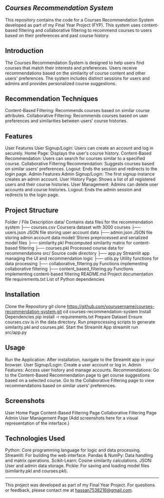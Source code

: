 ***Courses Recommendation System***
----------------------------------------------------------------------------------------------------------------------------------------------------------------------
This repository contains the code for a Courses Recommendation System developed as part of my Final Year Project (FYP). This system uses content-based filtering and collaborative filtering to recommend courses to users based on their preferences and past course history.

**Introduction**
----------------------------------------------------------------------------------------------------------------------------------------------------------------------
The Courses Recommendation System is designed to help users find courses that match their interests and preferences. Users receive recommendations based on the similarity of course content and other users' preferences. The system includes distinct sessions for users and admins and provides personalized course suggestions.

Recommendation Techniques
----------------------------------------------------------------------------------------------------------------------------------------------------------------------
Content-Based Filtering: Recommends courses based on similar course attributes.
Collaborative Filtering: Recommends courses based on user preferences and similarities between users’ course histories.

**Features**
----------------------------------------------------------------------------------------------------------------------------------------------------------------------
User Features
User Signup/Login: Users can create an account and log in securely.
Home Page: Displays the user's course history.
Content-Based Recommendation: Users can search for courses similar to a specified course.
Collaborative Filtering Recommendation: Suggests courses based on similar users' preferences.
Logout: Ends the session and redirects to the login page.
Admin Features
Admin Signup/Login: The first signup instance creates an admin account.
User History Page: Shows a list of all registered users and their course histories.
User Management: Admins can delete user accounts and course histories.
Logout: Ends the admin session and redirects to the login page.

**Project Structure**
----------------------------------------------------------------------------------------------------------------------------------------------------------------------
Folder / File	Description
data/	Contains data files for the recommendation system
├── courses.csv	Coursera dataset with 3000 courses
├── users.json	JSON file storing user account data
├── admin.json	JSON file storing admin account data
model/	Stores preprocessed and serialized model files
├── similarity.pkl	Precomputed similarity matrix for content-based filtering
├── courses.pkl	Processed course data for recommendations
src/	Source code directory
├── app.py	Streamlit app managing the UI and recommendation logic
├── utils.py	Utility functions for data processing
├── collaborative_filtering.py	Functions implementing collaborative filtering
├── content_based_filtering.py	Functions implementing content-based filtering
README.md	Project documentation file
requirements.txt	List of Python dependencies

**Installation**
----------------------------------------------------------------------------------------------------------------------------------------------------------------------
Clone the Repository
git clone https://github.com/yourusername/courses-recommendation-system.git
cd courses-recommendation-system
Install Dependencies
pip install -r requirements.txt
Prepare Dataset
Ensure courses.csv is in the data directory.
Run preprocessing scripts to generate similarity.pkl and courses.pkl.
Start the Streamlit App
streamlit run src/app.py


**Usage**
----------------------------------------------------------------------------------------------------------------------------------------------------------------------
Run the Application: After installation, navigate to the Streamlit app in your browser.
User Signup/Login: Create a user account or log in.
Admin Features: Access user history and manage accounts.
Recommendations:
Go to the Content-Based Recommendation page to get course suggestions based on a selected course.
Go to the Collaborative Filtering page to view recommendations based on similar users' preferences.

**Screenshots**
----------------------------------------------------------------------------------------------------------------------------------------------------------------------
User Home Page
Content-Based Filtering Page
Collaborative Filtering Page
Admin User Management Page
(Add screenshots here for a visual representation of the interface.)

**Technologies Used**
----------------------------------------------------------------------------------------------------------------------------------------------------------------------
Python: Core programming language for logic and data processing.
Streamlit: For building the web interface.
Pandas & NumPy: Data handling and matrix operations.
Scikit-Learn: Cosine similarity calculations.
JSON: User and admin data storage.
Pickle: For saving and loading model files (similarity.pkl and courses.pkl).

----------------------------------------------------------------------------------------------------------------------------------------------------------------------
This project was developed as part of my Final Year Project. For questions or feedback, please contact me at hassan7538216@gmail.com.
